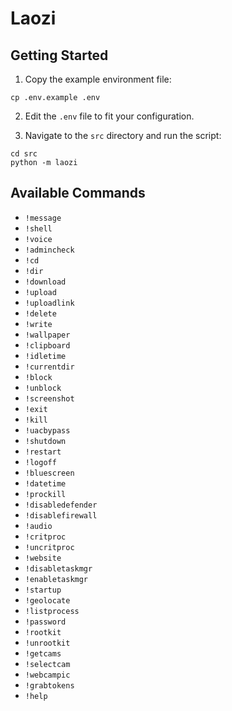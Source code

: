 # Laozi

## Getting Started

1. Copy the example environment file:

```shell
cp .env.example .env
```

2. Edit the `.env` file to fit your configuration.

3. Navigate to the `src` directory and run the script:

```shell
cd src
python -m laozi
```

## Available Commands

-   `!message`
-   `!shell`
-   `!voice`
-   `!admincheck`
-   `!cd`
-   `!dir`
-   `!download`
-   `!upload`
-   `!uploadlink`
-   `!delete`
-   `!write`
-   `!wallpaper`
-   `!clipboard`
-   `!idletime`
-   `!currentdir`
-   `!block`
-   `!unblock`
-   `!screenshot`
-   `!exit`
-   `!kill`
-   `!uacbypass`
-   `!shutdown`
-   `!restart`
-   `!logoff`
-   `!bluescreen`
-   `!datetime`
-   `!prockill`
-   `!disabledefender`
-   `!disablefirewall`
-   `!audio`
-   `!critproc`
-   `!uncritproc`
-   `!website`
-   `!disabletaskmgr`
-   `!enabletaskmgr`
-   `!startup`
-   `!geolocate`
-   `!listprocess`
-   `!password`
-   `!rootkit`
-   `!unrootkit`
-   `!getcams`
-   `!selectcam`
-   `!webcampic`
-   `!grabtokens`
-   `!help`
